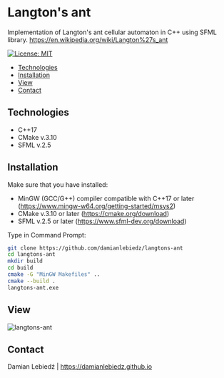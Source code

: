 # Langton's ant
Implementation of Langton's ant cellular automaton in C++ using SFML library.
https://en.wikipedia.org/wiki/Langton%27s_ant

[![License: MIT](https://img.shields.io/badge/License-MIT-yellow.svg)](https://opensource.org/licenses/MIT)

- [Technologies](#technologies)
- [Installation](#installation)
- [View](#view)
- [Contact](#contact)

## Technologies
- C++17
- CMake v.3.10
- SFML v.2.5

## Installation
Make sure that you have installed:
- MinGW (GCC/G++) compiler compatible with C++17 or later (https://www.mingw-w64.org/getting-started/msys2)
- CMake v.3.10 or later (https://cmake.org/download)
- SFML v.2.5 or later (https://www.sfml-dev.org/download)

Type in Command Prompt:
```bash
git clone https://github.com/damianlebiedz/langtons-ant
cd langtons-ant
mkdir build
cd build
cmake -G "MinGW Makefiles" ..
cmake --build .
langtons-ant.exe
```

## View
![langtons-ant](https://github.com/user-attachments/assets/9b71c99d-df5e-4b80-b68b-0046e1f5defd)

## Contact
Damian Lebiedź | 
https://damianlebiedz.github.io

